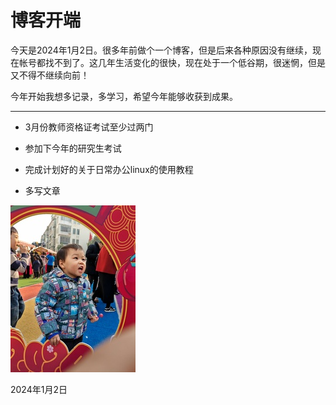 # 博客开端

今天是2024年1月2日。很多年前做个一个博客，但是后来各种原因没有继续，现在帐号都找不到了。这几年生活变化的很快，现在处于一个低谷期，很迷惘，但是又不得不继续向前！


今年开始我想多记录，多学习，希望今年能够收获到成果。

---
+  3月份教师资格证考试至少过两门

+ 参加下今年的研究生考试

+ 完成计划好的关于日常办公linux的使用教程

+ 多写文章

![202403](https://raw.githubusercontent.com/thelazypig123/photos/main/202403.jpg)

2024年1月2日
